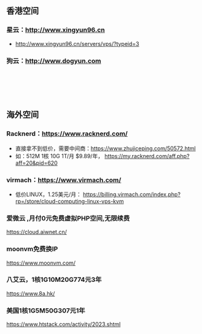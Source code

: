 ## 香港空间

### 星云：http://www.xingyun96.cn
- http://www.xingyun96.cn/servers/vps/?typeid=3

### 狗云：http://www.dogyun.com

<br />
<br />
<br />
<br />

## 海外空间
### Racknerd：https://www.racknerd.com/
- 直接拿不到低价，需要中间商：https://www.zhujiceping.com/50572.html
- 如：512M	1核	10G	1T/月	$9.89/年， https://my.racknerd.com/aff.php?aff=20&pid=620

### virmach：https://www.virmach.com/
- 低价LINUX，1.25美元/月： https://billing.virmach.com/index.php?rp=/store/cloud-computing-linux-vps-kvm

### 爱微云 ,月付0元免费虚拟PHP空间,无限续费
https://cloud.aiwnet.cn/

### moonvm免费换IP
https://www.moonvm.com/

### 八艾云，1核1G10M20G774元3年
https://www.8a.hk/

### 美国1核1G5M50G307元1年
https://www.htstack.com/activity/2023.shtml
